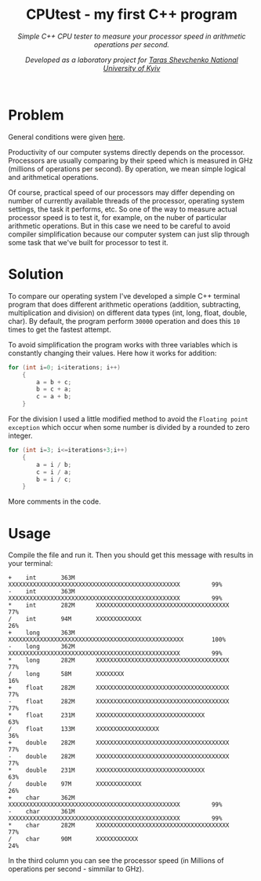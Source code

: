 <h1 align="center">CPUtest - my first C++ program</h1>
<p align="center"><i>Simple C++ CPU tester to measure your processor speed in arithmetic operations per second.</i></p>
<p align="center"><i>Developed as a laboratory project for <a href="http://www.univ.kiev.ua/en">Taras Shevchenko National University of Kyiv</a></i></p>
<br>

# Problem

General conditions were given <a href="https://sites.google.com/site/byvkyiv1/arhiteom_stac/arhiteom_lab_01">here</a>.

Productivity of our computer systems directly depends on the processor. Processors are usually comparing by their speed which is measured in GHz (millions of operations per second). By operation, we mean simple logical and arithmetical operations. 

Of course, practical speed of our processors may differ depending on number of currently available threads of the processor, operating system settings, the task it performs, etc. So one of the way to measure actual processor speed is to test it, for example, on the nuber of particular arithmetic operations. But in this case we need to be careful to avoid compiler simplification because our computer system can just slip through some task that we've built for processor to test it.

# Solution

To compare our operating system I've developed a simple C++ terminal program that does different arithmetic operations (addition, subtracting, multiplication and division) on different data types (int, long, float, double, char). By default, the program 
perform `30000` operation and does this `10` times to get the fastest attempt.

To avoid simplification the program works with three variables which is constantly changing their values. Here how it works for addition:

```cpp
for (int i=0; i<iterations; i++)  
    {
        a = b + c;
        b = c + a;
        c = a + b;
    }
```

For the division I used a little modified method to avoid the `Floating point exception` which occur when some number is divided by a rounded to zero integer.


```cpp
for (int i=3; i<=iterations+3;i++)  
    {
        a = i / b;
        c = i / a;
        b = i / c;
    }
```

More comments in the code.


# Usage

Compile the file and run it. Then you should get this message with results in your terminal:

```
+    int       363M      XXXXXXXXXXXXXXXXXXXXXXXXXXXXXXXXXXXXXXXXXXXXXXXXX         99%     
-    int       363M      XXXXXXXXXXXXXXXXXXXXXXXXXXXXXXXXXXXXXXXXXXXXXXXXX         99%     
*    int       282M      XXXXXXXXXXXXXXXXXXXXXXXXXXXXXXXXXXXXXX                    77%     
/    int       94M       XXXXXXXXXXXXX                                             26%     
+    long      363M      XXXXXXXXXXXXXXXXXXXXXXXXXXXXXXXXXXXXXXXXXXXXXXXXXX        100%    
-    long      362M      XXXXXXXXXXXXXXXXXXXXXXXXXXXXXXXXXXXXXXXXXXXXXXXXX         99%     
*    long      282M      XXXXXXXXXXXXXXXXXXXXXXXXXXXXXXXXXXXXXX                    77%     
/    long      58M       XXXXXXXX                                                  16%     
+    float     282M      XXXXXXXXXXXXXXXXXXXXXXXXXXXXXXXXXXXXXX                    77%     
-    float     282M      XXXXXXXXXXXXXXXXXXXXXXXXXXXXXXXXXXXXXX                    77%     
*    float     231M      XXXXXXXXXXXXXXXXXXXXXXXXXXXXXXX                           63%     
/    float     133M      XXXXXXXXXXXXXXXXXX                                        36%     
+    double    282M      XXXXXXXXXXXXXXXXXXXXXXXXXXXXXXXXXXXXXX                    77%     
-    double    282M      XXXXXXXXXXXXXXXXXXXXXXXXXXXXXXXXXXXXXX                    77%     
*    double    231M      XXXXXXXXXXXXXXXXXXXXXXXXXXXXXXX                           63%     
/    double    97M       XXXXXXXXXXXXX                                             26%     
+    char      362M      XXXXXXXXXXXXXXXXXXXXXXXXXXXXXXXXXXXXXXXXXXXXXXXXX         99%     
-    char      361M      XXXXXXXXXXXXXXXXXXXXXXXXXXXXXXXXXXXXXXXXXXXXXXXXX         99%     
*    char      282M      XXXXXXXXXXXXXXXXXXXXXXXXXXXXXXXXXXXXXX                    77%     
/    char      90M       XXXXXXXXXXXX                                              24%   
```
In the third column you can see the processor speed (in Millions of operations per second - simmilar to GHz).
